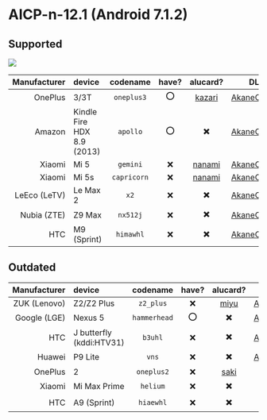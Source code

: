 <!-- TITLE: Downloads -->
<!-- SUBTITLE: supported devices -->

# AICP-n-12.1 (Android 7.1.2)

## Supported

[![](https://lindwurm.neocities.org/img/download_mini.png)](https://cloud.akane.blue/nextcloud/s/PbGugWPefp9fFNZ)

| Manufacturer | device | codename | have? | alucard? | DL |
|---:|:---|:---:|:---:|:---:|:---:|
| OnePlus | 3/3T | `oneplus3` | :o: | [kazari](https://github.com/mordiford/kazari-op3-kernel) | [AkaneCloud](https://cloud.akane.blue/nextcloud/s/PbGugWPefp9fFNZ?path=%2Foneplus3) |
| Amazon | Kindle Fire HDX 8.9 (2013) | `apollo` | :o: | ✖️ | [AkaneCloud](https://cloud.akane.blue/nextcloud/s/PbGugWPefp9fFNZ?path=%2Fapollo) |
| Xiaomi | Mi 5 | `gemini` | :x: | [nanami](https://github.com/mordiford/nanami-mi5-kernel) | [AkaneCloud](https://cloud.akane.blue/nextcloud/s/PbGugWPefp9fFNZ?path=%2Fgemini) |
| Xiaomi | Mi 5s | `capricorn` | :x: | [nanami](https://github.com/mordiford/nanami-mi5-kernel) | [AkaneCloud](https://cloud.akane.blue/nextcloud/s/PbGugWPefp9fFNZ?path=%2Fcapricorn) |
| LeEco (LeTV) | Le Max 2 | `x2` | :x: | ✖️ | [AkaneCloud](https://cloud.akane.blue/nextcloud/s/PbGugWPefp9fFNZ?path=%2Fx2) |
| Nubia (ZTE) | Z9 Max | `nx512j` | :x: | ✖️ | [AkaneCloud](https://cloud.akane.blue/nextcloud/s/PbGugWPefp9fFNZ?path=%2Fnx512j) |
| HTC | M9 (Sprint) | `himawhl` | :x: | ✖️ | [AkaneCloud](https://cloud.akane.blue/nextcloud/s/PbGugWPefp9fFNZ?path=%2Fhimawhl) |


## Outdated

| Manufacturer | device | codename | have? | alucard? | DL |
|---:|:---|:---:|:---:|:---:|:---:|
| ZUK (Lenovo) | Z2/Z2 Plus | `z2_plus` | :x: | [miyu](https://github.com/mordiford/miyu-z2-kernel) | [AkaneCloud](https://cloud.akane.blue/nextcloud/s/PbGugWPefp9fFNZ?path=%2Fz2_plus) |
| Google (LGE) | Nexus 5 | `hammerhead` | :o: | ✖️ | [AkaneCloud](https://cloud.akane.blue/nextcloud/s/PbGugWPefp9fFNZ?path=%2Fhammerhead) |
| HTC | J butterfly (kddi:HTV31) | `b3uhl` | :x: | ✖️ | [AkaneCloud](https://cloud.akane.blue/nextcloud/s/PbGugWPefp9fFNZ?path=%2Fb3uhl) |
| Huawei | P9 Lite | `vns` | :x: | ✖️ | [AkaneCloud](https://cloud.akane.blue/nextcloud/s/PbGugWPefp9fFNZ?path=%2Fvns) |
| OnePlus | 2 | `oneplus2` | :x: | [saki](https://github.com/mordiford/saki-op2-kernel) | null |
| Xiaomi | Mi Max Prime | `helium` | :x: | ✖️ | null |
| HTC | A9 (Sprint) | `hiaewhl` | :x: | ✖️ | null |
